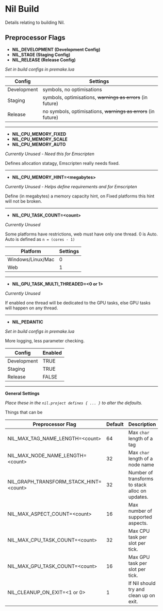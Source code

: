 # Nil Build

Details relating to building Nil.

## Preprocessor Flags

- **NIL_DEVELOPMENT (Development Config)**
- **NIL_STAGE (Staging Config)**
- **NIL_RELEASE (Release Config)**

_Set in build configs in premake.lua_

Config      | Settings
------------|---------
Development | symbols, no optimisations
Staging     | symbols, optimisations, ~~warnings as errors~~ (in future)
Release     | no symbols, optimisations, ~~warnings as errors~~ (in future)

---

- **NIL_CPU_MEMORY_FIXED**
- **NIL_CPU_MEMORY_SCALE**
- **NIL_CPU_MEMORY_AUTO**

_Currently Unused - Need this for Emscripten_

Defines allocation statagy, Emscripten really needs fixed.

---

- **NIL_CPU_MEMORY_HINT=\<megabytes\>**

_Currently Unused - Helps define requirements and for Emscripten_

Define (in megabytes) a memory capacity hint, on Fixed platforms this hint will
not be broken.

---

- **NIL_CPU_TASK_COUNT=\<count\>**

_Currently Unused_

Some platforms have restrictions, web must have only one thread.
0 is Auto. Auto is defined as `n = (cores - 1)`

Platform                 | Settings
-------------------------|---------
Windows/Linux/Mac        | 0
Web                      | 1

---

- **NIL_GPU_TASK_MULTI_THREADED=\<0 or 1\>**

_Currently Unused_

If enabled one thread will be dedicated to the GPU tasks, else GPU tasks will
happen on any thread.


---

- **NIL_PEDANTIC**

_Set in build configs in premake.lua_

More logging, less parameter checking.

Config        | Enabled
--------------|---------
Development   | TRUE
Staging       | TRUE
Release       | FALSE


---

**General Settings**

_Place these in the `nil.project defines { ... }` to alter the defaults._

Things that can be

Preprocessor Flag                        | Default | Description
-----------------------------------------|---------|------------
NIL_MAX_TAG_NAME_LENGTH=\<count\>        | 64      | Max `char` length of a tag
NIL_MAX_NODE_NAME_LENGTH=\<count\>       | 32      | Max `char` length of a node name
NIL_GRAPH_TRANSFORM_STACK_HINT=\<count\> | 32      | Number of transforms to stack alloc on updates.
NIL_MAX_ASPECT_COUNT=\<count\>           | 16      | Max number of supported aspects.
NIL_MAX_CPU_TASK_COUNT=\<count\>         | 32      | Max CPU task per slot per tick.
NIL_MAX_GPU_TASK_COUNT=\<count\>         | 16      | Max GPU task per slot per tick.
NIL_CLEANUP_ON_EXIT=\<1 or 0\>           | 1       | If Nil should try and clean up on exit.

